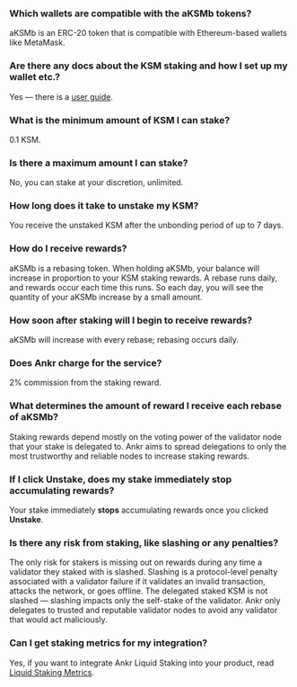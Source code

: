 ### Which wallets are compatible with the aKSMb tokens?

aKSMb is an ERC-20 token that is compatible with Ethereum-based wallets like MetaMask.

### Are there any docs about the KSM staking and how I set up my wallet etc.?

Yes — there is a [user guide](https://www.ankr.com/docs/staking/liquid-staking/ksm/stake/).

### What is the minimum amount of KSM I can stake?

0.1 KSM.

### Is there a maximum amount I can stake?

No, you can stake at your discretion, unlimited.

### How long does it take to unstake my KSM?

You receive the unstaked KSM after the unbonding period of up to 7 days.

### How do I receive rewards?

aKSMb is a rebasing token. When holding aKSMb, your balance will increase in proportion to your KSM staking rewards. A rebase runs daily, and rewards occur each time this runs. So each day, you will see the quantity of your aKSMb increase by a small amount.

### How soon after staking will I begin to receive rewards?

aKSMb will increase with every rebase; rebasing occurs daily.

### Does Ankr charge for the service?

2% commission from the staking reward.

### What determines the amount of reward I receive each rebase of aKSMb?

Staking rewards depend mostly on the voting power of the validator node that your stake is delegated to. Ankr aims to spread delegations to only the most trustworthy and reliable nodes to increase staking rewards.

### If I click Unstake, does my stake immediately stop accumulating rewards?

Your stake immediately **stops** accumulating rewards once you clicked **Unstake**.

### Is there any risk from staking, like slashing or any penalties?

The only risk for stakers is missing out on rewards during any time a validator they staked with is slashed. Slashing is a protocol-level penalty associated with a validator failure if it validates an invalid transaction, attacks the network, or goes offline. The delegated staked KSM is not slashed — slashing impacts only the self-stake of the validator. Ankr only delegates to trusted and reputable validator nodes to avoid any validator that would act maliciously.

### Can I get staking metrics for my integration?

Yes, if you want to integrate Ankr Liquid Staking into your product, read [Liquid Staking Metrics](https://www.ankr.com/docs/staking/for-integrators/restful-api/staking-metrics/).
